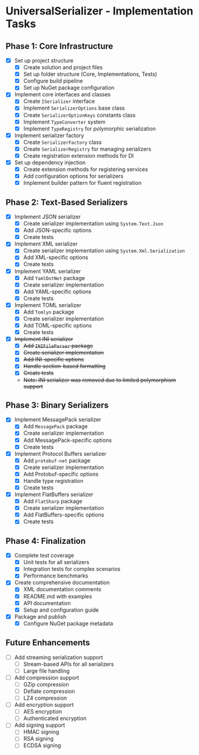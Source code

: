 # UniversalSerializer - Implementation Tasks

## Phase 1: Core Infrastructure

- [x] Set up project structure
  - [x] Create solution and project files
  - [x] Set up folder structure (Core, Implementations, Tests)
  - [x] Configure build pipeline
  - [x] Set up NuGet package configuration

- [x] Implement core interfaces and classes
  - [x] Create `ISerializer` interface
  - [x] Implement `SerializerOptions` base class
  - [x] Create `SerializerOptionKeys` constants class
  - [x] Implement `TypeConverter` system
  - [x] Implement `TypeRegistry` for polymorphic serialization

- [x] Implement serializer factory
  - [x] Create `SerializerFactory` class
  - [x] Create `SerializerRegistry` for managing serializers
  - [x] Create registration extension methods for DI

- [x] Set up dependency injection
  - [x] Create extension methods for registering services
  - [x] Add configuration options for serializers
  - [x] Implement builder pattern for fluent registration

## Phase 2: Text-Based Serializers

- [x] Implement JSON serializer
  - [x] Create serializer implementation using `System.Text.Json`
  - [x] Add JSON-specific options
  - [x] Create tests

- [x] Implement XML serializer
  - [x] Create serializer implementation using `System.Xml.Serialization`
  - [x] Add XML-specific options
  - [x] Create tests

- [x] Implement YAML serializer
  - [x] Add `YamlDotNet` package
  - [x] Create serializer implementation
  - [x] Add YAML-specific options
  - [x] Create tests

- [x] Implement TOML serializer
  - [x] Add `Tomlyn` package
  - [x] Create serializer implementation
  - [x] Add TOML-specific options
  - [x] Create tests

- [x] ~~Implement INI serializer~~
  - [x] ~~Add `INIFileParser` package~~
  - [x] ~~Create serializer implementation~~
  - [x] ~~Add INI-specific options~~
  - [x] ~~Handle section-based formatting~~
  - [x] ~~Create tests~~
  - ~~Note: INI serializer was removed due to limited polymorphism support~~

## Phase 3: Binary Serializers

- [x] Implement MessagePack serializer
  - [x] Add `MessagePack` package
  - [x] Create serializer implementation
  - [x] Add MessagePack-specific options
  - [x] Create tests

- [x] Implement Protocol Buffers serializer
  - [x] Add `protobuf-net` package
  - [x] Create serializer implementation
  - [x] Add Protobuf-specific options
  - [x] Handle type registration
  - [x] Create tests

- [x] Implement FlatBuffers serializer
  - [x] Add `FlatSharp` package
  - [x] Create serializer implementation
  - [x] Add FlatBuffers-specific options
  - [x] Create tests

## Phase 4: Finalization

- [x] Complete test coverage
  - [x] Unit tests for all serializers
  - [x] Integration tests for complex scenarios
  - [x] Performance benchmarks

- [x] Create comprehensive documentation
  - [x] XML documentation comments
  - [x] README.md with examples
  - [x] API documentation
  - [x] Setup and configuration guide

- [x] Package and publish
  - [x] Configure NuGet package metadata

## Future Enhancements

- [ ] Add streaming serialization support
  - [ ] Stream-based APIs for all serializers
  - [ ] Large file handling

- [ ] Add compression support
  - [ ] GZip compression
  - [ ] Deflate compression
  - [ ] LZ4 compression

- [ ] Add encryption support
  - [ ] AES encryption
  - [ ] Authenticated encryption

- [ ] Add signing support
  - [ ] HMAC signing
  - [ ] RSA signing
  - [ ] ECDSA signing

